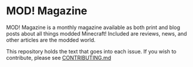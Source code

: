 # MOD! Magazine

MOD! Magazine is a monthly magazine available as both print and blog posts about all things modded Minecraft! Included are reviews, news, and other articles are the modded world.

This repository holds the text that goes into each issue. If you wish to contribute, please see [CONTRIBUTING.md](https://github.com/MOD-Magazine/MOD-Magazine/blob/main/CONTRIBUTING.md)
